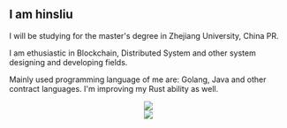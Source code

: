 ## I am hinsliu

I will be studying for the master's degree in Zhejiang University, China PR.

I am ethusiastic in Blockchain, Distributed System and other system designing and developing fields.

Mainly used programming language of me are: Golang, Java and other contract languages. I'm improving my Rust ability as well.

<div align="center">
    <img src="https://github-readme-stats.vercel.app/api?username=LBruyne" />
</div>
<div align="center">
    <img src="https://activity-graph.herokuapp.com/graph?username=LBruyne&theme=minimal" />
</div>

